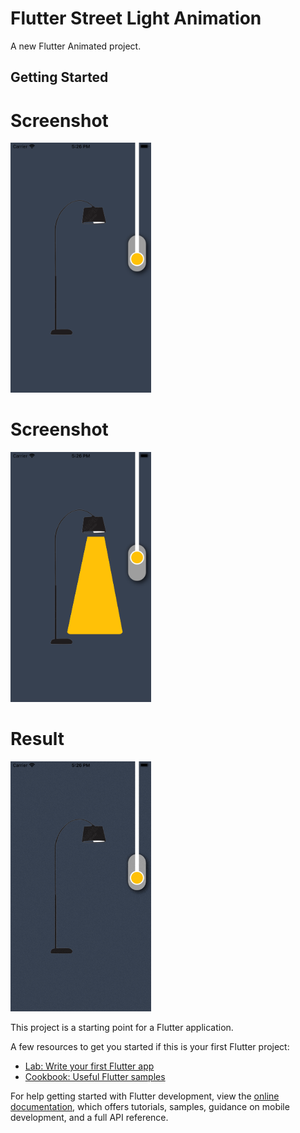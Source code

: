 # Flutter Street Light Animation 
A new Flutter Animated project.


## Getting Started

# Screenshot 

<img src="https://github.com/Mirzaazmath/flutter_streetlight_animation/blob/main/assets/Screenshot.png" height="400">


# Screenshot

<img src="https://github.com/Mirzaazmath/flutter_streetlight_animation/blob/main/assets/Screenshot2.png" height="400">


# Result 

<img src ="https://github.com/Mirzaazmath/flutter_streetlight_animation/blob/main/assets/Result.gif" height="400">

This project is a starting point for a Flutter application.

A few resources to get you started if this is your first Flutter project:

- [Lab: Write your first Flutter app](https://docs.flutter.dev/get-started/codelab)
- [Cookbook: Useful Flutter samples](https://docs.flutter.dev/cookbook)

For help getting started with Flutter development, view the
[online documentation](https://docs.flutter.dev/), which offers tutorials,
samples, guidance on mobile development, and a full API reference.
